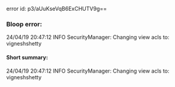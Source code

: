 error id: p3/aUuKseVqB6ExCHUTV9g==
### Bloop error:

24/04/19 20:47:12 INFO SecurityManager: Changing view acls to: vigneshshetty
#### Short summary: 

24/04/19 20:47:12 INFO SecurityManager: Changing view acls to: vigneshshetty